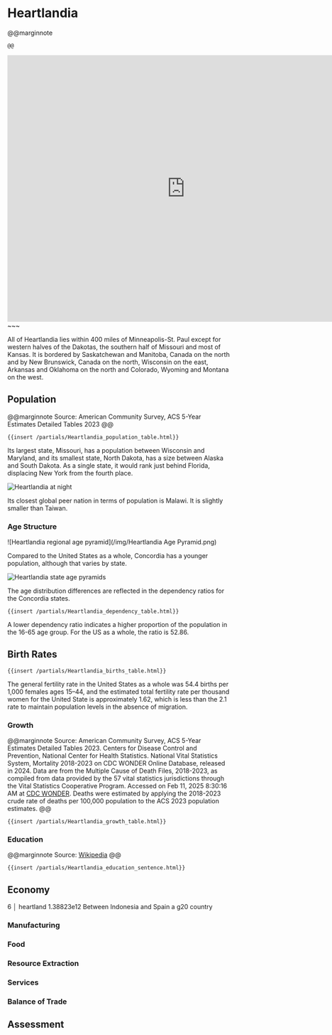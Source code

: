 # Heartlandia

@@marginnote
~~~<img src="/img/heart.png" style="width: 100%; display: block;">~~~
@@

~~~
<iframe 
	src="https://njal.s3.us-west-2.amazonaws.com/Minneapolis.html" 
	title="Minneapolis area map" 
	width="800" 
	height="600" 
	frameborder="0" 
	scrolling="yes">
</iframe>
~~~

All of Heartlandia lies within 400 miles of Minneapolis-St. Paul except for western halves of the Dakotas, the southern half of Missouri and most of Kansas.  It is bordered by Saskatchewan and Manitoba, Canada on the north and by New Brunswick, Canada on the north, Wisconsin on the east, Arkansas and Oklahoma on the north and Colorado, Wyoming and Montana on the west.
## Population

@@marginnote
Source: American Community Survey, ACS 5-Year Estimates Detailed Tables 2023
@@


~~~
{{insert /partials/Heartlandia_population_table.html}}	
~~~

Its largest state, Missouri, has a population between Wisconsin and Maryland, and its smallest state, North Dakota, has a size between Alaska and South Dakota. As a single state, it would rank just behind Florida, displacing New York from the fourth place.

![Heartlandia at night](/img/heartland_at_night.png)

Its closest global peer nation in terms of population is Malawi. It is slightly smaller than Taiwan.

### Age Structure

![Heartlandia regional age pyramid](/img/Heartlandia Age Pyramid.png)


Compared to the United States as a whole, Concordia has a younger population, although that varies by state.

![Heartlandia state age pyramids](/img/Heartlandia_states_age_pyramids.png)

The age distribution differences are reflected in the dependency ratios for the  Concordia states.

~~~
{{insert /partials/Heartlandia_dependency_table.html}}	
~~~

A lower dependency ratio indicates a higher proportion of the population in the 16-65 age group. For the US as a whole, the ratio is 52.86.


## Birth Rates

~~~
{{insert /partials/Heartlandia_births_table.html}}	 
~~~

The general fertility rate in the United States as a whole was 54.4 births per 1,000 females ages 15–44, and the estimated total fertility rate per thousand women for the United State is approximately 1.62, which is less than the 2.1 rate to maintain population levels in the absence of migration.

### Growth

@@marginnote
Source: American Community Survey, ACS 5-Year Estimates Detailed Tables 2023. Centers for Disease Control and Prevention, National Center for Health Statistics. National Vital Statistics System, Mortality 2018-2023 on CDC WONDER Online Database, released in 2024. Data are from the Multiple Cause of Death Files, 2018-2023, as compiled from data provided by the 57 vital statistics jurisdictions through the Vital Statistics Cooperative Program. Accessed on Feb 11, 2025 8:30:16 AM at [CDC WONDER](http://wonder.cdc.gov/ucd-icd10-expanded.html). Deaths were estimated by applying the 2018-2023 crude rate of deaths per 100,000 population to the ACS 2023 population estimates.
@@

~~~
{{insert /partials/Heartlandia_growth_table.html}}	 
~~~

### Education

@@marginnote
Source: [Wikipedia](https://www.wikiwand.com/en/articles/List_of_U.S._states_and_territories_by_educational_attainment)
@@

~~~
{{insert /partials/Heartlandia_education_sentence.html}}	 
~~~


## Economy
6 │ heartland   1.38823e12
Between Indonesia and Spain a g20 country
### Manufacturing
### Food
### Resource Extraction
### Services
### Balance of Trade

## Assessment
	